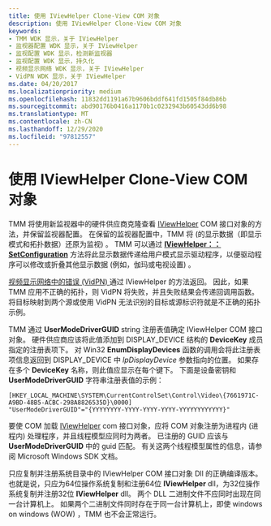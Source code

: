 ```yaml
---
title: 使用 IViewHelper Clone-View COM 对象
description: 使用 IViewHelper Clone-View COM 对象
keywords:
- TMM WDK 显示，关于 IViewHelper
- 监视器配置 WDK 显示，关于 IViewHelper
- 监视配置 WDK 显示，检测新监视器
- 监视配置 WDK 显示，持久化
- 视频显示网络 WDK 显示，关于 IViewHelper
- VidPN WDK 显示，关于 IViewHelper
ms.date: 04/20/2017
ms.localizationpriority: medium
ms.openlocfilehash: 11832dd1191a67b9606bddf641fd1505f84db86b
ms.sourcegitcommit: abd90176b0416a1170b1c0232943b60543dd6b98
ms.translationtype: MT
ms.contentlocale: zh-CN
ms.lasthandoff: 12/29/2020
ms.locfileid: "97812557"
---
```

# <a name="using-an-iviewhelper-clone-view-com-object"></a>使用 IViewHelper Clone-View COM 对象

TMM 将使用新监视器中的硬件供应商克隆查看 [IViewHelper](/windows/win32/api/cloneviewhelper) COM 接口对象的方法，并保留监视器配置。 在保留的监视器配置中，TMM 将 (的显示数据（即显示模式和拓扑数据）还原为监视) 。 TMM 可以通过 [**IViewHelper：： SetConfiguration**](/previous-versions/windows/hardware/drivers/ff568176(v=vs.85)) 方法将此显示数据传递给用户模式显示驱动程序，以便驱动程序可以修改或折叠其他显示数据 (例如，伽玛或电视设置) 。

[视频显示网络中的错误 (VidPN) ](multiple-monitors-and-video-present-networks.md)通过 IViewHelper 的方法返回。 因此，如果 TMM 应用不正确的拓扑，则 VidPN 将失败，并且失败结果会传递回调用函数。 将目标映射到两个源或使用 VidPN 无法识别的目标或源标识符就是不正确的拓扑示例。

TMM 通过 **UserModeDriverGUID** string 注册表值确定 IViewHelper COM 接口对象。 硬件供应商应该将此值添加到 DISPLAY_DEVICE 结构的 **DeviceKey** 成员指定的注册表项下。 对 Win32 **EnumDisplayDevices** 函数的调用会将此注册表项信息返回到 DISPLAY_DEVICE 中 *lpDisplayDevice* 参数指向的位置。 如果存在多个 **DeviceKey** 名称，则此值应显示在每个键下。 下面是设备密钥和 **UserModeDriverGUID** 字符串注册表值的示例：

```registry
[HKEY_LOCAL_MACHINE\SYSTEM\CurrentControlSet\Control\Video\{7661971C-A9BD-48B5-ACBC-298A8826535D}\0000]
"UserModeDriverGUID"="{YYYYYYYY-YYYY-YYYY-YYYY-YYYYYYYYYYYY}"
```

要使 COM 加载 [IViewHelper](/windows/win32/api/cloneviewhelper) com 接口对象，应将 COM 对象注册为进程内 (进程内) 处理程序，并且线程模型应同时为两者。 已注册的 GUID 应该与 **UserModeDriverGUID** 中的 guid 匹配。 有关这两个线程模型属性的信息，请参阅 Microsoft Windows SDK 文档。

只应复制并注册系统目录中的 IViewHelper COM 接口对象 Dll 的正确编译版本。 也就是说，只应为64位操作系统复制和注册64位 **IViewHelper** dll，为32位操作系统复制并注册32位 **IViewHelper** dll。 两个 DLL 二进制文件不应同时出现在同一台计算机上。 如果两个二进制文件同时存在于同一台计算机上，即使 windows on windows (WOW) ，TMM 也不会正常运行。
